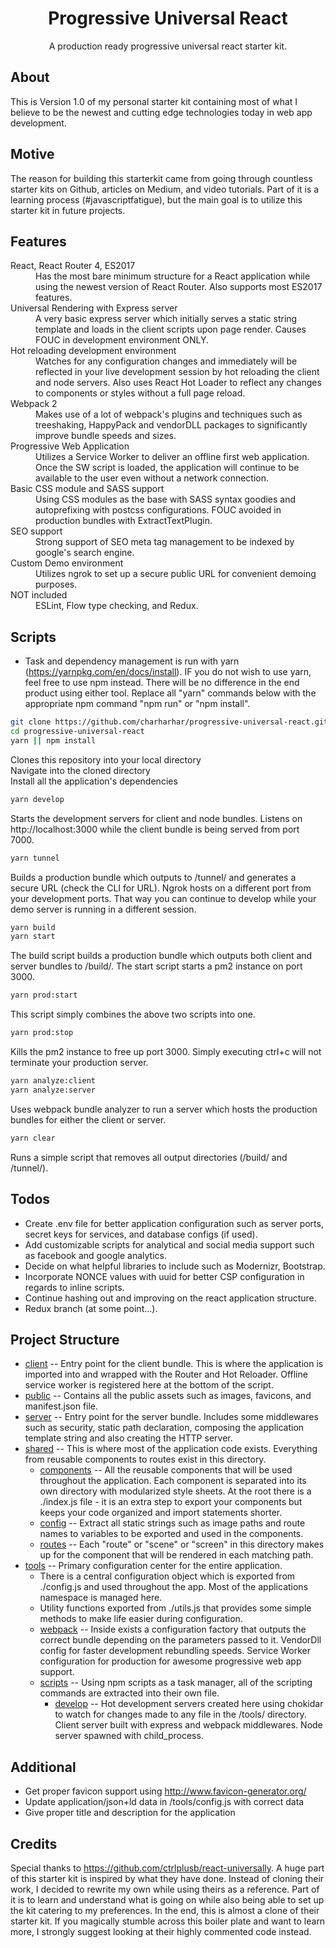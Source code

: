 <h1 align="center">Progressive Universal React</h1>
<p align="center">A production ready progressive universal react starter kit.</p>

## About
This is Version 1.0 of my personal starter kit containing most of what I believe to be the newest and cutting edge technologies today in web app development.

## Motive
The reason for building this starterkit came from going through countless starter kits on Github, articles on Medium, and video tutorials. Part of it is a learning process (#javascriptfatigue), but the main goal is to utilize this starter kit in future projects.

## Features
<dl>
  <dt>React, React Router 4, ES2017</dt>
  <dd>Has the most bare minimum structure for a React application while using the newest version of React Router. Also supports most ES2017 features.</dd>

  <dt>Universal Rendering with Express server</dt>
  <dd>A very basic express server which initially serves a static string template and loads in the client scripts upon page render. Causes FOUC in development environment ONLY.</dd>

  <dt>Hot reloading development environment</dt>
  <dd>Watches for any configuration changes and immediately will be reflected in your live development session by hot reloading the client and node servers. Also uses React Hot Loader to reflect any changes to components or styles without a full page reload.</dd>

  <dt>Webpack 2</dt>
  <dd>Makes use of a lot of webpack's plugins and techniques such as treeshaking, HappyPack and vendorDLL packages to significantly improve bundle speeds and sizes.</dd>

  <dt>Progressive Web Application</dt>
  <dd>Utilizes a Service Worker to deliver an offline first web application. Once the SW script is loaded, the application will continue to be available to the user even without a network connection.</dd>

  <dt>Basic CSS module and SASS support</dt>
  <dd>Using CSS modules as the base with SASS syntax goodies and autoprefixing with postcss configurations. FOUC avoided in production bundles with ExtractTextPlugin.</dd>

  <dt>SEO support</dt>
  <dd>Strong support of SEO meta tag management to be indexed by google's search engine.</dd>

  <dt>Custom Demo environment</dt>
  <dd>Utilizes ngrok to set up a secure public URL for convenient demoing purposes.</dd>

  <dt>NOT included</dt>
  <dd>ESLint, Flow type checking, and Redux.</dd>
</dl>

## Scripts
  - Task and dependency management is run with yarn (https://yarnpkg.com/en/docs/install). IF you do not wish to use yarn, feel free to use npm instead. There will be no difference in the end product using either tool. Replace all "yarn" commands below with the appropriate npm command "npm run" or "npm install".

```bash
git clone https://github.com/charharhar/progressive-universal-react.git
cd progressive-universal-react
yarn || npm install
```
Clones this repository into your local directory <br />
Navigate into the cloned directory <br />
Install all the application's dependencies <br />

```bash
yarn develop
```
Starts the development servers for client and node bundles. Listens on http://localhost:3000 while the client bundle is being served from port 7000.

```bash
yarn tunnel
```
Builds a production bundle which outputs to /tunnel/ and generates a secure URL (check the CLI for URL). Ngrok hosts on a different port from your development ports. That way you can continue to develop while your demo server is running in a different session.

```bash
yarn build
yarn start
```
The build script builds a production bundle which outputs both client and server bundles to /build/. 
The start script starts a pm2 instance on port 3000.

```bash
yarn prod:start
```
This script simply combines the above two scripts into one.

```bash
yarn prod:stop
```
Kills the pm2 instance to free up port 3000. Simply executing ctrl+c will not terminate your production server.

```bash
yarn analyze:client
yarn analyze:server
```
Uses webpack bundle analyzer to run a server which hosts the production bundles for either the client or server.

```bash
yarn clear
```
Runs a simple script that removes all output directories (/build/ and /tunnel/).

## Todos
  - Create .env file for better application configuration such as server ports, secret keys for services, and database configs (if used).
  - Add customizable scripts for analytical and social media support such as facebook and google analytics.
  - Decide on what helpful libraries to include such as Modernizr, Bootstrap.
  - Incorporate NONCE values with uuid for better CSP configuration in regards to inline scripts.
  - Continue hashing out and improving on the react application structure.
  - Redux branch (at some point...).

## Project Structure
  - [client](/client/) -- Entry point for the client bundle. This is where the application is imported into and wrapped with the Router and Hot Reloader. Offline service worker is registered here at the bottom of the script.
  - [public](/public/) -- Contains all the public assets such as images, favicons, and manifest.json file.
  - [server](/server/) -- Entry point for the server bundle. Includes some middlewares such as security, static path declaration, composing the application template string and also creating the HTTP server.
  - [shared](/shared/) -- This is where most of the application code exists. Everything from reusable components to routes exist in this directory.
    - [components](/shared/components/) -- All the reusable components that will be used throughout the application. Each component is separated into its own directory with modularized style sheets. At the root there is a ./index.js file - it is an extra step to export your components but keeps your code organized and import statements shorter.
    - [config](/shared/config/) -- Extract all static strings such as image paths and route names to variables to be exported and used in the components.
    - [routes](/shared/routes/) -- Each "route" or "scene" or "screen" in this directory makes up for the component that will be rendered in each matching path.
  - [tools](/tools/) -- Primary configuration center for the entire application. 
    - There is a central configuration object which is exported from ./config.js and used throughout the app. Most of the applications namespace is managed here.
    - Utility functions exported from ./utils.js that provides some simple methods to make life easier during configuration.
    - [webpack](/tools/webpack/) -- Inside exists a configuration factory that outputs the correct bundle depending on the parameters passed to it. VendorDll config for faster development rebundling speeds. Service Worker configuration for production for awesome progressive web app support.
    - [scripts](/tools/scripts/) -- Using npm scripts as a task manager, all of the scripting commands are extracted into their own file.
      - [develop](/tools/scripts/develop/) -- Hot development servers created here using chokidar to watch for changes made to any file in the /tools/ directory. Client server built with express and webpack middlewares. Node server spawned with child_process.

## Additional
  - Get proper favicon support using http://www.favicon-generator.org/
  - Update application/json+ld data in /tools/config.js with correct data
  - Give proper title and description for the application

## Credits
Special thanks to https://github.com/ctrlplusb/react-universally. A huge part of this starter kit is inspired by what they have done. Instead of cloning their work, I decided to rewrite my own while using theirs as a reference. Part of it is to learn and understand what is going on while also being able to set up the kit catering to my preferences. In the end, this is almost a clone of their starter kit. If you magically stumble across this boiler plate and want to learn more, I strongly suggest looking at their highly commented code instead.
